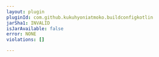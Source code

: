 ```yaml
---
layout: plugin
pluginId: com.github.kukuhyoniatmoko.buildconfigkotlin
jarSha1: INVALID
isJarAvailable: false
error: NONE
violations: []

---
```

